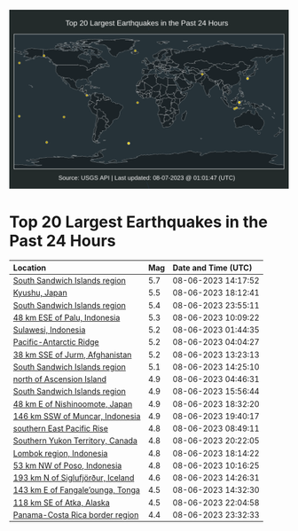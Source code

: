 ![Map](./map.png)

# Top 20 Largest Earthquakes in the Past 24 Hours

| Location | Mag | Date and Time (UTC) |
|:---|:---|:---|
| [South Sandwich Islands region](https://earthquake.usgs.gov/earthquakes/eventpage/us6000kya4) | 5.7 | 08-06-2023 14:17:52 |
| [Kyushu, Japan](https://earthquake.usgs.gov/earthquakes/eventpage/us6000kyb4) | 5.5 | 08-06-2023 18:12:41 |
| [South Sandwich Islands region](https://earthquake.usgs.gov/earthquakes/eventpage/us6000kyct) | 5.4 | 08-06-2023 23:55:11 |
| [48 km ESE of Palu, Indonesia](https://earthquake.usgs.gov/earthquakes/eventpage/us6000ky96) | 5.3 | 08-06-2023 10:09:22 |
| [Sulawesi, Indonesia](https://earthquake.usgs.gov/earthquakes/eventpage/us6000ky6z) | 5.2 | 08-06-2023 01:44:35 |
| [Pacific-Antarctic Ridge](https://earthquake.usgs.gov/earthquakes/eventpage/us6000ky7n) | 5.2 | 08-06-2023 04:04:27 |
| [38 km SSE of Jurm, Afghanistan](https://earthquake.usgs.gov/earthquakes/eventpage/us6000ky9w) | 5.2 | 08-06-2023 13:23:13 |
| [South Sandwich Islands region](https://earthquake.usgs.gov/earthquakes/eventpage/us6000kya8) | 5.1 | 08-06-2023 14:25:10 |
| [north of Ascension Island](https://earthquake.usgs.gov/earthquakes/eventpage/us6000ky7x) | 4.9 | 08-06-2023 04:46:31 |
| [South Sandwich Islands region](https://earthquake.usgs.gov/earthquakes/eventpage/us6000kyau) | 4.9 | 08-06-2023 15:56:44 |
| [48 km E of Nishinoomote, Japan](https://earthquake.usgs.gov/earthquakes/eventpage/us6000kyb8) | 4.9 | 08-06-2023 18:32:20 |
| [146 km SSW of Muncar, Indonesia](https://earthquake.usgs.gov/earthquakes/eventpage/us6000kybj) | 4.9 | 08-06-2023 19:40:17 |
| [southern East Pacific Rise](https://earthquake.usgs.gov/earthquakes/eventpage/us6000ky90) | 4.8 | 08-06-2023 08:49:11 |
| [Southern Yukon Territory, Canada](https://earthquake.usgs.gov/earthquakes/eventpage/us6000kybs) | 4.8 | 08-06-2023 20:22:05 |
| [Lombok region, Indonesia](https://earthquake.usgs.gov/earthquakes/eventpage/us6000kyb6) | 4.8 | 08-06-2023 18:14:22 |
| [53 km NW of Poso, Indonesia](https://earthquake.usgs.gov/earthquakes/eventpage/us6000ky97) | 4.8 | 08-06-2023 10:16:25 |
| [193 km N of Siglufjörður, Iceland](https://earthquake.usgs.gov/earthquakes/eventpage/us6000kya7) | 4.6 | 08-06-2023 14:26:31 |
| [143 km E of Fangale’ounga, Tonga](https://earthquake.usgs.gov/earthquakes/eventpage/us6000kyac) | 4.5 | 08-06-2023 14:32:30 |
| [118 km SE of Atka, Alaska](https://earthquake.usgs.gov/earthquakes/eventpage/us6000kyc9) | 4.5 | 08-06-2023 22:04:58 |
| [Panama-Costa Rica border region](https://earthquake.usgs.gov/earthquakes/eventpage/us6000kycq) | 4.4 | 08-06-2023 23:32:33 |
